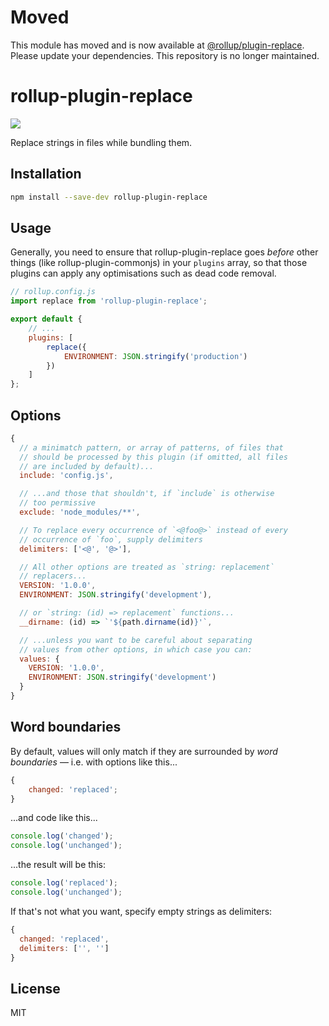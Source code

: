 # Moved

This module has moved and is now available at [@rollup/plugin-replace](https://github.com/rollup/plugins). Please update your dependencies. This repository is no longer maintained.

# rollup-plugin-replace

[![](https://img.shields.io/npm/v/rollup-plugin-replace.svg?style=flat)](https://www.npmjs.com/package/rollup-plugin-replace)

Replace strings in files while bundling them.

## Installation

```bash
npm install --save-dev rollup-plugin-replace
```

## Usage

Generally, you need to ensure that rollup-plugin-replace goes _before_ other things (like rollup-plugin-commonjs) in your `plugins` array, so that those plugins can apply any optimisations such as dead code removal.

```js
// rollup.config.js
import replace from 'rollup-plugin-replace';

export default {
	// ...
	plugins: [
		replace({
			ENVIRONMENT: JSON.stringify('production')
		})
	]
};
```

## Options

```js
{
  // a minimatch pattern, or array of patterns, of files that
  // should be processed by this plugin (if omitted, all files
  // are included by default)...
  include: 'config.js',

  // ...and those that shouldn't, if `include` is otherwise
  // too permissive
  exclude: 'node_modules/**',

  // To replace every occurrence of `<@foo@>` instead of every
  // occurrence of `foo`, supply delimiters
  delimiters: ['<@', '@>'],

  // All other options are treated as `string: replacement`
  // replacers...
  VERSION: '1.0.0',
  ENVIRONMENT: JSON.stringify('development'),

  // or `string: (id) => replacement` functions...
  __dirname: (id) => `'${path.dirname(id)}'`,

  // ...unless you want to be careful about separating
  // values from other options, in which case you can:
  values: {
    VERSION: '1.0.0',
    ENVIRONMENT: JSON.stringify('development')
  }
}
```

## Word boundaries

By default, values will only match if they are surrounded by _word boundaries_ — i.e. with options like this...

```js
{
	changed: 'replaced';
}
```

...and code like this...

```js
console.log('changed');
console.log('unchanged');
```

...the result will be this:

```js
console.log('replaced');
console.log('unchanged');
```

If that's not what you want, specify empty strings as delimiters:

```js
{
  changed: 'replaced',
  delimiters: ['', '']
}
```

## License

MIT
